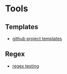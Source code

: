 # Tools

## Templates

* [github project templates](https://github.com/dec0dOS/amazing-github-template)

## Regex

* [regex testing](https://regex101.com/)
